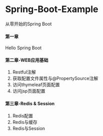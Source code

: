 # Spring-Boot-Example
从零开始的Spring Boot

#### 第一章   
Hello Spring Boot

#### 第二章-WEB应用基础   
   1. Restful注解
   2. 获取配置文件属性与@PropertySource注解
   3. 访问thymeleaf页面配置
   4. 访问jsp页面配置

#### 第三章-Redis & Session  
   1. Redis配置
   2. Redis与缓存
   3. Redis与Session
